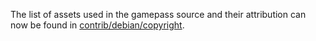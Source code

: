The list of assets used in the gamepass source and their attribution can now be found in [contrib/debian/copyright](../contrib/debian/copyright).
